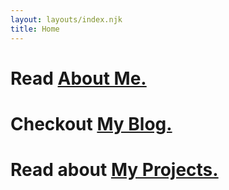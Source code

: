 ```yaml
---
layout: layouts/index.njk
title: Home
---
```


# Read [About Me.](/pages/about/index.html)

# Checkout [My Blog.](/blog/index.html)

# Read about [My Projects.](/pages/projects/index.html)
